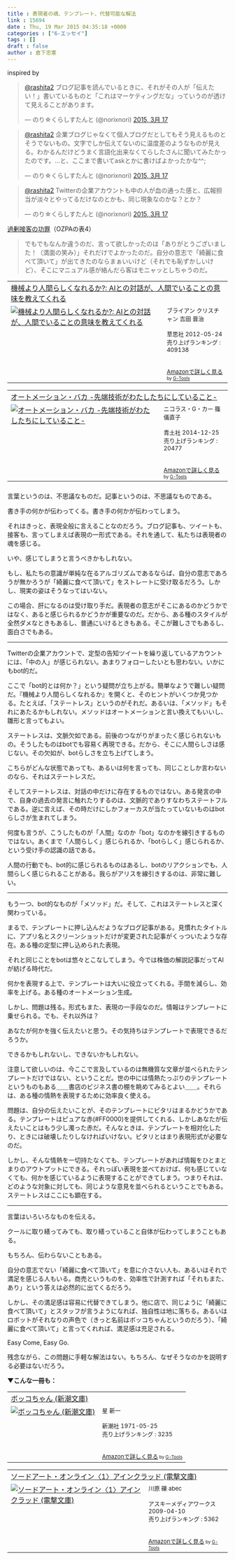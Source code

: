 ```yaml
---
title : 表現者の魂、テンプレート、代替可能な解法
link : 15694
date : Thu, 19 Mar 2015 04:35:18 +0000
categories : ["6-エッセイ"]
tags : []
draft : false
author : 倉下忠憲
---
```


inspired by 

<blockquote class="twitter-tweet" data-conversation="none" lang="ja"><p><a href="https://twitter.com/rashita2">@rashita2</a> ブログ記事を読んでいるときに、それがその人が「伝えたい！」書いているものと「これはマーケティングだな」っていうのが透けて見えることがあります。</p>&mdash; のり☆くらしすたんと (@norixnori) <a href="https://twitter.com/norixnori/status/577636943028051968">2015, 3月 17</a></blockquote>
<script async src="//platform.twitter.com/widgets.js" charset="utf-8"></script>

<blockquote class="twitter-tweet" data-conversation="none" lang="ja"><p><a href="https://twitter.com/rashita2">@rashita2</a> 企業ブログじゃなくて個人ブログだとしてもそう見えるものとそうでないもの。文字でしか伝えてないのに温度差のようなものが見える。わかるんだけどうまく言語化出来なくてらしたさんに聞いてみたかったのです。…と、ここまで書いてaskとかに書けばよかったかな^^;</p>&mdash; のり☆くらしすたんと (@norixnori) <a href="https://twitter.com/norixnori/status/577637580063137792">2015, 3月 17</a></blockquote>
<script async src="//platform.twitter.com/widgets.js" charset="utf-8"></script>

<blockquote class="twitter-tweet" data-conversation="none" lang="ja"><p><a href="https://twitter.com/rashita2">@rashita2</a> Twitterの企業アカウントも中の人が血の通った感と、広報担当が淡々とやってるだけなのとかも、同じ現象なのかな？とか？</p>&mdash; のり☆くらしすたんと (@norixnori) <a href="https://twitter.com/norixnori/status/577637857499619329">2015, 3月 17</a></blockquote>
<script async src="//platform.twitter.com/widgets.js" charset="utf-8"></script>

<a href="http://ozpa-h4.com/2015/03/19/connection-customer/" target="_blank">過剰接客の功罪</a>（OZPAの表4）

<blockquote>でもでもなんか違うのだ、言って欲しかったのは「ありがとうございました！（満面の笑み）」それだけでよかったのだ。自分の意志で「綺麗に食べて頂いて」が出てきたのならまぁいいけど（それでも恥ずかしいけど）、そこにマニュアル感が絡んだら客はモニャッとしちゃうのだ。</blockquote>

<table  border="0" cellpadding="5"><tr><td colspan="2"><a href="http://www.amazon.co.jp/%E6%A9%9F%E6%A2%B0%E3%82%88%E3%82%8A%E4%BA%BA%E9%96%93%E3%82%89%E3%81%97%E3%81%8F%E3%81%AA%E3%82%8C%E3%82%8B%E3%81%8B-AI%E3%81%A8%E3%81%AE%E5%AF%BE%E8%A9%B1%E3%81%8C%E3%80%81%E4%BA%BA%E9%96%93%E3%81%A7%E3%81%84%E3%82%8B%E3%81%93%E3%81%A8%E3%81%AE%E6%84%8F%E5%91%B3%E3%82%92%E6%95%99%E3%81%88%E3%81%A6%E3%81%8F%E3%82%8C%E3%82%8B-%E3%83%96%E3%83%A9%E3%82%A4%E3%82%A2%E3%83%B3-%E3%82%AF%E3%83%AA%E3%82%B9%E3%83%81%E3%83%A3%E3%83%B3/dp/4794219008%3FSubscriptionId%3D15SMZCTB9V8NGR2TW082%26tag%3Drashita1000-22%26linkCode%3Dxm2%26camp%3D2025%26creative%3D165953%26creativeASIN%3D4794219008" target="_blank">機械より人間らしくなれるか?: AIとの対話が、人間でいることの意味を教えてくれる</a><img src="http://www.assoc-amazon.jp/e/ir?t=rashita1000-22&l=ur2&o=9" width="1" height="1" style="border: none;" alt="" /></td></tr><tr><td valign="top"><a href="http://www.amazon.co.jp/%E6%A9%9F%E6%A2%B0%E3%82%88%E3%82%8A%E4%BA%BA%E9%96%93%E3%82%89%E3%81%97%E3%81%8F%E3%81%AA%E3%82%8C%E3%82%8B%E3%81%8B-AI%E3%81%A8%E3%81%AE%E5%AF%BE%E8%A9%B1%E3%81%8C%E3%80%81%E4%BA%BA%E9%96%93%E3%81%A7%E3%81%84%E3%82%8B%E3%81%93%E3%81%A8%E3%81%AE%E6%84%8F%E5%91%B3%E3%82%92%E6%95%99%E3%81%88%E3%81%A6%E3%81%8F%E3%82%8C%E3%82%8B-%E3%83%96%E3%83%A9%E3%82%A4%E3%82%A2%E3%83%B3-%E3%82%AF%E3%83%AA%E3%82%B9%E3%83%81%E3%83%A3%E3%83%B3/dp/4794219008%3FSubscriptionId%3D15SMZCTB9V8NGR2TW082%26tag%3Drashita1000-22%26linkCode%3Dxm2%26camp%3D2025%26creative%3D165953%26creativeASIN%3D4794219008" target="_blank"><img src="http://ecx.images-amazon.com/images/I/51M5mvpHIHL._SL160_.jpg" border="0" alt="機械より人間らしくなれるか?: AIとの対話が、人間でいることの意味を教えてくれる" /></a></td><td valign="top"><font size="-1">ブライアン クリスチャン 吉田 晋治 <br /><br />草思社  2012-05-24<br />売り上げランキング : 409138<br /><br /><br /><a href="http://www.amazon.co.jp/%E6%A9%9F%E6%A2%B0%E3%82%88%E3%82%8A%E4%BA%BA%E9%96%93%E3%82%89%E3%81%97%E3%81%8F%E3%81%AA%E3%82%8C%E3%82%8B%E3%81%8B-AI%E3%81%A8%E3%81%AE%E5%AF%BE%E8%A9%B1%E3%81%8C%E3%80%81%E4%BA%BA%E9%96%93%E3%81%A7%E3%81%84%E3%82%8B%E3%81%93%E3%81%A8%E3%81%AE%E6%84%8F%E5%91%B3%E3%82%92%E6%95%99%E3%81%88%E3%81%A6%E3%81%8F%E3%82%8C%E3%82%8B-%E3%83%96%E3%83%A9%E3%82%A4%E3%82%A2%E3%83%B3-%E3%82%AF%E3%83%AA%E3%82%B9%E3%83%81%E3%83%A3%E3%83%B3/dp/4794219008%3FSubscriptionId%3D15SMZCTB9V8NGR2TW082%26tag%3Drashita1000-22%26linkCode%3Dxm2%26camp%3D2025%26creative%3D165953%26creativeASIN%3D4794219008" target="_blank">Amazonで詳しく見る</a></font><font size="-2"> by <a href="http://www.goodpic.com/mt/aws/index.html" >G-Tools</a></font></td></tr></table>


<table  border="0" cellpadding="5"><tr><td colspan="2"><a href="http://www.amazon.co.jp/%E3%82%AA%E3%83%BC%E3%83%88%E3%83%A1%E3%83%BC%E3%82%B7%E3%83%A7%E3%83%B3%E3%83%BB%E3%83%90%E3%82%AB-%E5%85%88%E7%AB%AF%E6%8A%80%E8%A1%93%E3%81%8C%E3%82%8F%E3%81%9F%E3%81%97%E3%81%9F%E3%81%A1%E3%81%AB%E3%81%97%E3%81%A6%E3%81%84%E3%82%8B%E3%81%93%E3%81%A8-%E3%83%8B%E3%82%B3%E3%83%A9%E3%82%B9%E3%83%BBG%E3%83%BB%E3%82%AB%E3%83%BC/dp/4791768442%3FSubscriptionId%3D15SMZCTB9V8NGR2TW082%26tag%3Drashita1000-22%26linkCode%3Dxm2%26camp%3D2025%26creative%3D165953%26creativeASIN%3D4791768442" target="_blank">オートメーション・バカ -先端技術がわたしたちにしていること-</a><img src="http://www.assoc-amazon.jp/e/ir?t=rashita1000-22&l=ur2&o=9" width="1" height="1" style="border: none;" alt="" /></td></tr><tr><td valign="top"><a href="http://www.amazon.co.jp/%E3%82%AA%E3%83%BC%E3%83%88%E3%83%A1%E3%83%BC%E3%82%B7%E3%83%A7%E3%83%B3%E3%83%BB%E3%83%90%E3%82%AB-%E5%85%88%E7%AB%AF%E6%8A%80%E8%A1%93%E3%81%8C%E3%82%8F%E3%81%9F%E3%81%97%E3%81%9F%E3%81%A1%E3%81%AB%E3%81%97%E3%81%A6%E3%81%84%E3%82%8B%E3%81%93%E3%81%A8-%E3%83%8B%E3%82%B3%E3%83%A9%E3%82%B9%E3%83%BBG%E3%83%BB%E3%82%AB%E3%83%BC/dp/4791768442%3FSubscriptionId%3D15SMZCTB9V8NGR2TW082%26tag%3Drashita1000-22%26linkCode%3Dxm2%26camp%3D2025%26creative%3D165953%26creativeASIN%3D4791768442" target="_blank"><img src="http://ecx.images-amazon.com/images/I/51uGHSYfTuL._SL160_.jpg" border="0" alt="オートメーション・バカ -先端技術がわたしたちにしていること-" /></a></td><td valign="top"><font size="-1">ニコラス・G・カー 篠儀直子 <br /><br />青土社  2014-12-25<br />売り上げランキング : 20477<br /><br /><br /><a href="http://www.amazon.co.jp/%E3%82%AA%E3%83%BC%E3%83%88%E3%83%A1%E3%83%BC%E3%82%B7%E3%83%A7%E3%83%B3%E3%83%BB%E3%83%90%E3%82%AB-%E5%85%88%E7%AB%AF%E6%8A%80%E8%A1%93%E3%81%8C%E3%82%8F%E3%81%9F%E3%81%97%E3%81%9F%E3%81%A1%E3%81%AB%E3%81%97%E3%81%A6%E3%81%84%E3%82%8B%E3%81%93%E3%81%A8-%E3%83%8B%E3%82%B3%E3%83%A9%E3%82%B9%E3%83%BBG%E3%83%BB%E3%82%AB%E3%83%BC/dp/4791768442%3FSubscriptionId%3D15SMZCTB9V8NGR2TW082%26tag%3Drashita1000-22%26linkCode%3Dxm2%26camp%3D2025%26creative%3D165953%26creativeASIN%3D4791768442" target="_blank">Amazonで詳しく見る</a></font><font size="-2"> by <a href="http://www.goodpic.com/mt/aws/index.html" >G-Tools</a></font></td></tr></table>

<H3></H3>

言葉というのは、不思議なものだ。記事というのは、不思議なものである。

書き手の何かが伝わってくる。書き手の何かが伝わってしまう。

それはきっと、表現全般に言えることなのだろう。ブログ記事も、ツイートも、接客も、言ってしまえば表現の一形式である。それを通して、私たちは表現者の魂を感じる。

いや、感じてしまうと言うべきかもしれない。

もし、私たちの意識が単純な在るアルゴリズムであるならば、自分の意志であろうが無かろうが「綺麗に食べて頂いて」をストレートに受け取るだろう。しかし、現実の姿はそうなってはいない。

この場合、肝になるのは受け取り手だ。表現者の意志がそこにあるのかどうかではなく、あると感じられるかどうかが重要なのだ。だから、ある種のスタイルが全然ダメなときもあるし、普通にいけるときもある。そこが難しさでもあるし、面白さでもある。

<hr />

Twitterの企業アカウントで、定型の告知ツイートを繰り返しているアカウントには、「中の人」が感じられない。あまりフォローしたいとも思わない。いかにもbot的だ。

ここで「bot的とは何か？」という疑問が立ち上がる。簡単なようで難しい疑問だ。『機械より人間らしくなれるか』を開くと、そのヒントがいくつか見つかる。たとえば、「ステートレス」というのがそれだ。あるいは、「メソッド」もそれにあたるかもしれない。メソッドはオートメーションと言い換えてもいいし、雛形と言ってもよい。

ステートレスは、文脈欠如である。前後のつながりがまったく感じられないもの。そうしたものはbotでも容易く再現できる。だから、そこに人間らしさは感じない。その欠如が、botらしさを立ち上げてしまう。

こちらがどんな状態であっても、あるいは何を言っても、同じことしか言わないのなら、それはステートレスだ。

そしてステートレスは、対話の中だけに存在するものではない。ある発言の中で、自身の過去の発言に触れたりするのは、文脈的でありすなわちステートフルである。逆に言えば、その時だけにしかフォーカスが当たっていないものはbotらしさが生まれてしまう。

何度も言うが、こうしたものが「人間」なのか「bot」なのかを線引きするものではない。あくまで「人間らしく」感じられるか、「botらしく」感じられるか、という受け手の認識の話である。

人間の行動でも、bot的に感じられるものはあるし、botのリアクションでも、人間らしく感じられることがある。我らがアリスを線引きするのは、非常に難しい。

<hr />

もう一つ、bot的なものが「メソッド」だ。そして、これはステートレスと深く関わっている。

まるで、テンプレートに押し込んだようなブログ記事がある。見慣れたタイトルに、アプリ名とスクリーンショットだけが変更された記事がくっついたような存在。ある種の定型に押し込められた表現。

それと同じことをbotは悠々とこなしてしまう。今では株価の解説記事だってAIが紡げる時代だ。

何かを表現する上で、テンプレートは大いに役立ってくれる。手間を減らし、効率を上げる。ある種のオートメーション生成。

しかし、問題は残る。形式もまた、表現の一手段なのだ。情報はテンプレートに乗せられる。でも、それ以外は？

あなたが何かを強く伝えたいと思う。その気持ちはテンプレートで表現できるだろうか。

できるかもしれないし、できないかもしれない。

注意して欲しいのは、今ここで言及しているのは無機質な文章が並べられたテンプレートだけではない、ということだ。世の中には情熱たっぷりのテンプレートというものもある＿＿書店のビジネス書の棚を眺めてみるとよい＿＿。それらは、ある種の情熱を表現するために効率良く使える。

問題は、自分の伝えたいことが、そのテンプレートにピタリはまるかどうかである。テンプレートはピュアな赤(#FF0000)を提供してくれる、しかしあなたが伝えたいことはもう少し濁った赤だ。そんなときは、テンプレートを相対化したり、ときには破壊したりしなければいけない。ピタリとはまり表現形式が必要なのだ。

しかし、そんな情熱を一切持たなくても、テンプレートがあれば情報をひとまとまりのアウトプットにできる。それっぽい表現を並べておけば、何も感じていなくても、何かを感じているように表現することができてしまう。つまりそれは、どのような対象に対しても、同じような意見を並べられるということでもある。ステートレスはここにも顕在する。

<hr />

言葉はいろいろなものを伝える。

クールに取り繕ってみても、取り繕っていること自体が伝わってしまうこともある。

もちろん、伝わらないこともある。

自分の意志でない「綺麗に食べて頂いて」を意に介さない人も、あるいはそれで満足を感じる人もいる。商売というものを、効率性で計測すれば「それもまた、あり」という答えは必然的に出てくるだろう。

しかし、その満足感は容易に代替できてしまう。他に店で、同じように「綺麗に食べて頂いて」とスタッフが言うようになれば、独自性は地に落ちる。あるいはロボットがそれなりの声色で（きっと名前はボッコちゃんというのだろう）、「綺麗に食べて頂いて」と言ってくれれば、満足感は充足される。

Easy Come, Easy Go.

残念ながら、この問題に手軽な解法はない。もちろん、なぜそうなのかを説明する必要はないだろう。

<strong>▼こんな一冊も：</strong>


<table  border="0" cellpadding="5"><tr><td colspan="2"><a href="http://www.amazon.co.jp/%E3%83%9C%E3%83%83%E3%82%B3%E3%81%A1%E3%82%83%E3%82%93-%E6%96%B0%E6%BD%AE%E6%96%87%E5%BA%AB-%E6%98%9F-%E6%96%B0%E4%B8%80/dp/4101098018%3FSubscriptionId%3D15SMZCTB9V8NGR2TW082%26tag%3Drashita1000-22%26linkCode%3Dxm2%26camp%3D2025%26creative%3D165953%26creativeASIN%3D4101098018" target="_blank">ボッコちゃん (新潮文庫)</a><img src="http://www.assoc-amazon.jp/e/ir?t=rashita1000-22&l=ur2&o=9" width="1" height="1" style="border: none;" alt="" /></td></tr><tr><td valign="top"><a href="http://www.amazon.co.jp/%E3%83%9C%E3%83%83%E3%82%B3%E3%81%A1%E3%82%83%E3%82%93-%E6%96%B0%E6%BD%AE%E6%96%87%E5%BA%AB-%E6%98%9F-%E6%96%B0%E4%B8%80/dp/4101098018%3FSubscriptionId%3D15SMZCTB9V8NGR2TW082%26tag%3Drashita1000-22%26linkCode%3Dxm2%26camp%3D2025%26creative%3D165953%26creativeASIN%3D4101098018" target="_blank"><img src="http://ecx.images-amazon.com/images/I/51i2QCe-UCL._SL160_.jpg" border="0" alt="ボッコちゃん (新潮文庫)" /></a></td><td valign="top"><font size="-1">星 新一 <br /><br />新潮社  1971-05-25<br />売り上げランキング : 3235<br /><br /><br /><a href="http://www.amazon.co.jp/%E3%83%9C%E3%83%83%E3%82%B3%E3%81%A1%E3%82%83%E3%82%93-%E6%96%B0%E6%BD%AE%E6%96%87%E5%BA%AB-%E6%98%9F-%E6%96%B0%E4%B8%80/dp/4101098018%3FSubscriptionId%3D15SMZCTB9V8NGR2TW082%26tag%3Drashita1000-22%26linkCode%3Dxm2%26camp%3D2025%26creative%3D165953%26creativeASIN%3D4101098018" target="_blank">Amazonで詳しく見る</a></font><font size="-2"> by <a href="http://www.goodpic.com/mt/aws/index.html" >G-Tools</a></font></td></tr></table>


<table  border="0" cellpadding="5"><tr><td colspan="2"><a href="http://www.amazon.co.jp/%E3%82%BD%E3%83%BC%E3%83%89%E3%82%A2%E3%83%BC%E3%83%88%E3%83%BB%E3%82%AA%E3%83%B3%E3%83%A9%E3%82%A4%E3%83%B3%E3%80%881%E3%80%89%E3%82%A2%E3%82%A4%E3%83%B3%E3%82%AF%E3%83%A9%E3%83%83%E3%83%89-%E9%9B%BB%E6%92%83%E6%96%87%E5%BA%AB-%E5%B7%9D%E5%8E%9F-%E7%A4%AB/dp/4048677608%3FSubscriptionId%3D15SMZCTB9V8NGR2TW082%26tag%3Drashita1000-22%26linkCode%3Dxm2%26camp%3D2025%26creative%3D165953%26creativeASIN%3D4048677608" target="_blank">ソードアート・オンライン〈1〉アインクラッド (電撃文庫)</a><img src="http://www.assoc-amazon.jp/e/ir?t=rashita1000-22&l=ur2&o=9" width="1" height="1" style="border: none;" alt="" /></td></tr><tr><td valign="top"><a href="http://www.amazon.co.jp/%E3%82%BD%E3%83%BC%E3%83%89%E3%82%A2%E3%83%BC%E3%83%88%E3%83%BB%E3%82%AA%E3%83%B3%E3%83%A9%E3%82%A4%E3%83%B3%E3%80%881%E3%80%89%E3%82%A2%E3%82%A4%E3%83%B3%E3%82%AF%E3%83%A9%E3%83%83%E3%83%89-%E9%9B%BB%E6%92%83%E6%96%87%E5%BA%AB-%E5%B7%9D%E5%8E%9F-%E7%A4%AB/dp/4048677608%3FSubscriptionId%3D15SMZCTB9V8NGR2TW082%26tag%3Drashita1000-22%26linkCode%3Dxm2%26camp%3D2025%26creative%3D165953%26creativeASIN%3D4048677608" target="_blank"><img src="http://ecx.images-amazon.com/images/I/51kBtYLQUKL._SL160_.jpg" border="0" alt="ソードアート・オンライン〈1〉アインクラッド (電撃文庫)" /></a></td><td valign="top"><font size="-1">川原 礫 abec <br /><br />アスキーメディアワークス  2009-04-10<br />売り上げランキング : 5362<br /><br /><br /><a href="http://www.amazon.co.jp/%E3%82%BD%E3%83%BC%E3%83%89%E3%82%A2%E3%83%BC%E3%83%88%E3%83%BB%E3%82%AA%E3%83%B3%E3%83%A9%E3%82%A4%E3%83%B3%E3%80%881%E3%80%89%E3%82%A2%E3%82%A4%E3%83%B3%E3%82%AF%E3%83%A9%E3%83%83%E3%83%89-%E9%9B%BB%E6%92%83%E6%96%87%E5%BA%AB-%E5%B7%9D%E5%8E%9F-%E7%A4%AB/dp/4048677608%3FSubscriptionId%3D15SMZCTB9V8NGR2TW082%26tag%3Drashita1000-22%26linkCode%3Dxm2%26camp%3D2025%26creative%3D165953%26creativeASIN%3D4048677608" target="_blank">Amazonで詳しく見る</a></font><font size="-2"> by <a href="http://www.goodpic.com/mt/aws/index.html" >G-Tools</a></font></td></tr></table>
